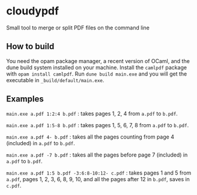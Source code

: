 # cloudypdf
Small tool to merge or split PDF files on the command line

## How to build
You need the opam package manager, a recent version of OCaml, and the dune build system installed on your machine. Install the `camlpdf` package with `opam install camlpdf`. Run `dune build main.exe` and you will get the executable in `_build/default/main.exe`.

## Examples

`main.exe a.pdf 1:2:4 b.pdf` : takes pages 1, 2, 4 from `a.pdf` to `b.pdf`.

`main.exe a.pdf 1:5-8 b.pdf` : takes pages 1, 5, 6, 7, 8 from `a.pdf` to `b.pdf`.

`main.exe a.pdf 4- b.pdf` : takes all the pages counting from page 4 (included) in `a.pdf` to `b.pdf`.

`main.exe a.pdf -7 b.pdf` : takes all the pages before page 7 (included) in `a.pdf` to `b.pdf`.

`main.exe a.pdf 1:5 b.pdf -3:6:8-10:12- c.pdf` : takes pages 1 and 5 from `a.pdf`, pages 1, 2, 3, 6, 8, 9, 10, and all the pages after 12 in `b.pdf`, saves in `c.pdf`.
